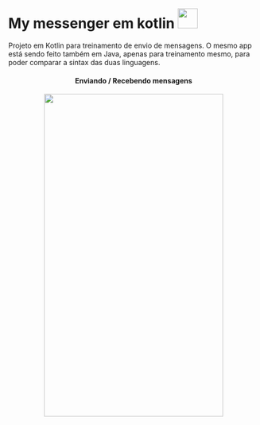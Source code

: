 # My messenger em kotlin <img src="https://user-images.githubusercontent.com/29150094/173262549-544fbf3a-34a0-4018-be97-f7ef441f99b8.png" width="40" height="40" />

<p>
Projeto em Kotlin para treinamento de envio de mensagens. O mesmo app está sendo feito também em Java,
apenas para treinamento mesmo, para poder comparar a sintax das duas linguagens.
</p>
<div align="middle">
  <h4>Enviando / Recebendo mensagens</h4> 
  <img src="https://user-images.githubusercontent.com/29150094/174452355-69fae4ff-36b9-40c8-8ac4-938702f2aab0.gif" width="360" height="650" />  
</div>



